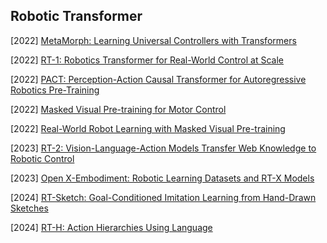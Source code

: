## Robotic Transformer

[2022] [MetaMorph: Learning Universal Controllers with Transformers](https://arxiv.org/abs/2203.11931)

[2022] [RT-1: Robotics Transformer for Real-World Control at Scale](https://arxiv.org/abs/2212.06817)

[2022] [PACT: Perception-Action Causal Transformer for Autoregressive Robotics Pre-Training](https://arxiv.org/abs/2209.11133)

[2022] [Masked Visual Pre-training for Motor Control](https://arxiv.org/abs/2203.06173)

[2022] [Real-World Robot Learning with Masked Visual Pre-training](https://arxiv.org/abs/2210.03109)

[2023] [RT-2: Vision-Language-Action Models Transfer Web Knowledge to Robotic Control](https://arxiv.org/abs/2307.15818)

[2023] [Open X-Embodiment: Robotic Learning Datasets and RT-X Models](https://arxiv.org/abs/2310.08864)

[2024] [RT-Sketch: Goal-Conditioned Imitation Learning from Hand-Drawn Sketches](https://arxiv.org/abs/2403.02709)

[2024] [RT-H: Action Hierarchies Using Language](https://arxiv.org/abs/2403.01823)
